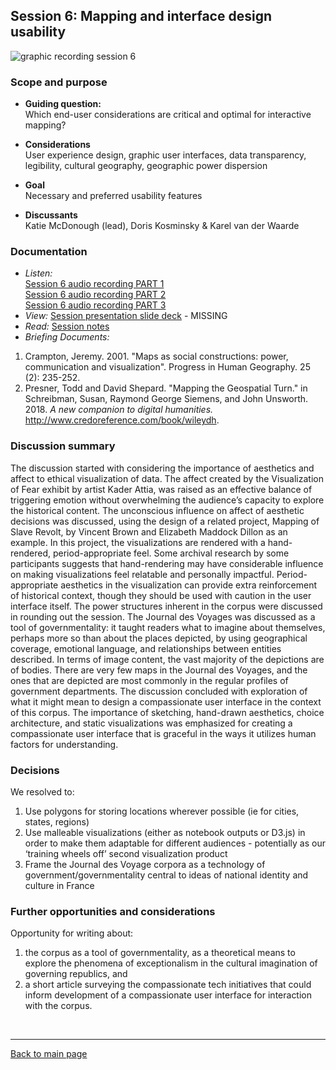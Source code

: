 ## Session 6: Mapping and interface design usability
 ![graphic recording session 6](../images/graphic-recording-session6.png)

### Scope and purpose
- **Guiding question:**  
  Which end-user considerations are critical and optimal for interactive mapping?

-	**Considerations**  
  User experience design, graphic user interfaces, data transparency, legibility, cultural geography, geographic power dispersion

-	**Goal**  
  Necessary and preferred usability features  

-	**Discussants**  
  Katie McDonough (lead), Doris Kosminsky & Karel van der Waarde


### Documentation  
- *Listen:*<br/>
    [Session 6 audio recording PART 1](../audio/session6-1of3.MP3?raw=true)<br/>
    [Session 6 audio recording PART 2](../audio/session6-2of3.MP3?raw=true)<br/>
    [Session 6 audio recording PART 3](../audio/session6-3of3.MP3?raw=true)<br/>
- *View:* [Session presentation slide deck](link) - MISSING  
- *Read:* [Session notes](https://docs.google.com/document/d/196V79SznVOMz-1G63dCI5LCIg0iVKNmMWCP2aSaxHw0/edit?usp=sharing) 
- *Briefing Documents:*
1. Crampton, Jeremy. 2001. "Maps as social constructions: power, communication and visualization". Progress in Human Geography. 25 (2): 235-252.
2. Presner, Todd and David Shepard. "Mapping the Geospatial Turn." in Schreibman, Susan, Raymond George Siemens, and John Unsworth. 2018. <em>A new companion to digital humanities. </em> http://www.credoreference.com/book/wileydh.

### Discussion summary
The discussion started with considering the importance of aesthetics and affect to ethical visualization of data. The affect created by the Visualization of Fear exhibit by artist Kader Attia, was raised as an effective balance of triggering emotion without overwhelming the audience’s capacity to explore the historical content. The unconscious influence on affect of aesthetic decisions was discussed, using the design of a related project, Mapping of Slave Revolt, by Vincent Brown and Elizabeth Maddock Dillon as an example. In this project, the visualizations are rendered with a hand-rendered, period-appropriate feel. Some archival research by some participants suggests that hand-rendering may have considerable influence on making visualizations feel relatable and personally impactful. Period-appropriate aesthetics in the visualization can provide extra reinforcement of historical context, though they should be used with caution in the user interface itself.
The power structures inherent in the corpus were discussed in rounding out the session. The Journal des Voyages was discussed as a tool of governmentality: it taught readers what to imagine about themselves, perhaps more so than about the places depicted, by using geographical coverage, emotional language, and relationships between entities described. In terms of image content, the vast majority of the depictions are of bodies. There are very few maps in the Journal des Voyages, and the ones that are depicted are most commonly in the regular profiles of government departments.
The discussion concluded with exploration of what it might mean to design a compassionate user interface in the context of this corpus. The importance of sketching, hand-drawn aesthetics, choice architecture, and static visualizations was emphasized for creating a compassionate user interface that is graceful in the ways it utilizes human factors for understanding.


### Decisions
We resolved to:
1. Use polygons for storing locations wherever possible (ie for cities, states, regions)
2. Use malleable visualizations (either as notebook outputs or D3.js) in order to make them adaptable for different audiences - potentially as our ‘training wheels off’ second visualization product
3. Frame the Journal des Voyage corpora as a technology of government/governmentality central to ideas of national identity and culture in France

### Further opportunities and considerations
Opportunity for writing about:
1. the corpus as a tool of governmentality, as a theoretical means to explore the phenomena of exceptionalism in the cultural imagination of governing republics, and
2. a short article surveying the compassionate tech initiatives that could inform development of a compassionate user interface for interaction with the corpus.


&nbsp;

------------------------------

[Back to main page](/empire/)
